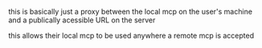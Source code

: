this is basically just a proxy between the local mcp on the user's machine and a publically acessible URL on the server

this allows their local mcp to be used anywhere a remote mcp is accepted
